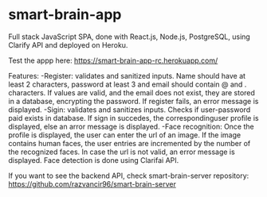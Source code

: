 # smart-brain-app
Full stack JavaScript SPA, done with React.js, Node.js, PostgreSQL, using Clarify API and deployed on Heroku.

Test the appp here:
https://smart-brain-app-rc.herokuapp.com/

Features:
-Register: validates and sanitized inputs. Name should have at least 2 characters, password at least 3 and email should contain @ and . characters. If values are valid, and the email does not exist, they are stored in a database, encrypting the password. If register fails, an error message is displayed.
-Sigin: validates and sanitizes inputs. Checks if user-password paid exists in database. If sign in succedes, the correspondinguser profile is displayed, else an arror message is displayed.
-Face recognition: Once the profile is displayed, the user can enter the url of an image. If the image contains human faces, the user entries are incremented by the number of the recognized faces. In case the url is not valid, an error message is displayed. Face detection is done using Clarifai API.

If you want to see the backend API, check smart-brain-server repository:
https://github.com/razvancir96/smart-brain-server
